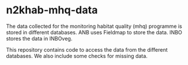# n2khab-mhq-data
The data collected for the monitoring habitat quality (mhq) programme is stored in different databases.
ANB uses Fieldmap to store the data. INBO stores the data in INBOveg. 

This repository contains code to access the data from the different databases. We also include some checks for missing data. 
